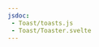 ```yaml
---
jsdoc:
 - Toast/toasts.js
 - Toast/Toaster.svelte
---
```


<script>
  import { Demo } from $lib/components;
</script>

<Demo name='Toasts-ios' />
